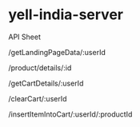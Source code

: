 # yell-india-server
API Sheet

/getLandingPageData/:userId

/product/details/:id

/getCartDetails/:userId

/clearCart/:userId

/insertItemIntoCart/:userId/:productId
